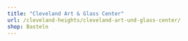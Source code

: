 ```yaml
---
title: "Cleveland Art & Glass Center"
url: /cleveland-heights/cleveland-art-und-glass-center/
shop: Basteln
---
```

